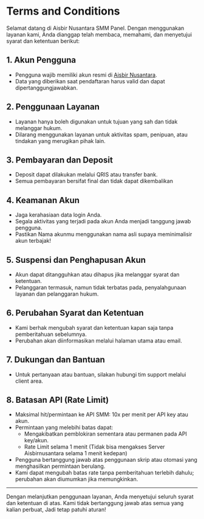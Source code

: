# Terms and Conditions

Selamat datang di Aisbir Nusantara SMM Panel. Dengan menggunakan layanan kami, Anda dianggap telah membaca, memahami, dan menyetujui syarat dan ketentuan berikut:

## 1. Akun Pengguna

- Pengguna wajib memiliki akun resmi di [Aisbir Nusantara](https://client.aisbirnusantara.com).
- Data yang diberikan saat pendaftaran harus valid dan dapat dipertanggungjawabkan.

## 2. Penggunaan Layanan

- Layanan hanya boleh digunakan untuk tujuan yang sah dan tidak melanggar hukum.
- Dilarang menggunakan layanan untuk aktivitas spam, penipuan, atau tindakan yang merugikan pihak lain.

## 3. Pembayaran dan Deposit

- Deposit dapat dilakukan melalui QRIS atau transfer bank.
- Semua pembayaran bersifat final dan tidak dapat dikembalikan

## 4. Keamanan Akun

- Jaga kerahasiaan data login Anda.
- Segala aktivitas yang terjadi pada akun Anda menjadi tanggung jawab pengguna.
- Pastikan Nama akunmu menggunakan nama asli supaya meminimalisir akun terbajak!

## 5. Suspensi dan Penghapusan Akun

- Akun dapat ditangguhkan atau dihapus jika melanggar syarat dan ketentuan.
- Pelanggaran termasuk, namun tidak terbatas pada, penyalahgunaan layanan dan pelanggaran hukum.

## 6. Perubahan Syarat dan Ketentuan

- Kami berhak mengubah syarat dan ketentuan kapan saja tanpa pemberitahuan sebelumnya.
- Perubahan akan diinformasikan melalui halaman utama atau email.

## 7. Dukungan dan Bantuan

- Untuk pertanyaan atau bantuan, silakan hubungi tim support melalui client area.

## 8. Batasan API (Rate Limit)

- Maksimal hit/permintaan ke API SMM: 10x per menit per API key atau akun.
- Permintaan yang melebihi batas dapat:
    - Mengakibatkan pemblokiran sementara atau permanen pada API key/akun.
    - Rate Limit selama 1 menit (Tidak bisa mengakses Server Aisbirnusantara selama 1 menit kedepan)
- Pengguna bertanggung jawab atas penggunaan skrip atau otomasi yang menghasilkan permintaan berulang.
- Kami dapat mengubah batas rate tanpa pemberitahuan terlebih dahulu; perubahan akan diumumkan jika memungkinkan.

---

Dengan melanjutkan penggunaan layanan, Anda menyetujui seluruh syarat dan ketentuan di atas.
Kami tidak bertanggung jawab atas semua yang kalian perbuat, Jadi tetap patuhi aturan!